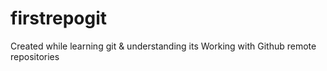 # firstrepogit
Created while learning git & understanding its Working with Github remote repositories
